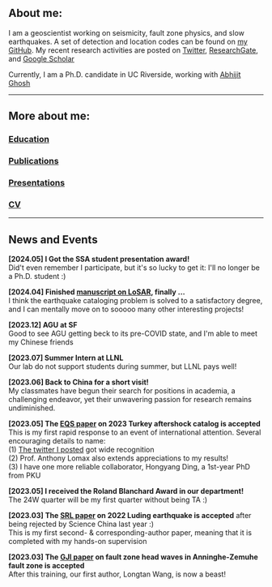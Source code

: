 ## About me:

I am a geoscientist working on seismicity, fault zone physics, and slow earthquakes. A set of detection and location codes can be found on [my GitHub](https://github.com/YijianZhou). My recent research activities are posted on [Twitter](https://twitter.com/yijian_zhou), [ResearchGate](https://www.researchgate.net/profile/Yijian-Zhou-3), and [Google Scholar](https://scholar.google.com/citations?user=JgxHkKgAAAAJ&hl=en)

Currently, I am a Ph.D. candidate in UC Riverside, working with [Abhijit Ghosh](http://faculty.ucr.edu/~aghosh/)

* * *
## More about me:  

### [Education](./education.html)  
### [Publications](./publications.html)  
### [Presentations](./presentations.html)  
### [CV](https://drive.google.com/file/d/1aCgZptXaXDSDhuovfCjPt5aJziEvlIRn/view?usp=sharing)  

* * *
## News and Events  

**[2024.05] I Got the SSA student presentation award!**  
Did't even remember I participate, but it's so lucky to get it: I'll no longer be a Ph.D. student :)

**[2024.04] Finished [manuscript on LoSAR](http://dx.doi.org/10.22541/essoar.171412572.25170940/v1), finally ...**  
I think the earthquake cataloging problem is solved to a satisfactory degree, and I can mentally move on to sooooo many other interesting projects!

**[2023.12] AGU at SF**  
Good to see AGU getting beck to its pre-COVID state, and I'm able to meet my Chinese friends

**[2023.07] Summer Intern at LLNL**  
Our lab do not support students during summer, but LLNL pays well!  

**[2023.06] Back to China for a short visit!**  
My classmates have begun their search for positions in academia, a challenging endeavor, yet their unwavering passion for research remains undiminished.  

**[2023.05] The [EQS paper](https://www.researchgate.net/publication/370402790_High-Resolution_Seismicity_Imaging_for_the_2023_Kahramanmaras_SE_Turkiye_Mw_79_78_Earthquake_Doublet_with_Early_Aftershocks) on 2023 Turkey aftershock catalog is accepted**  
This is my first rapid response to an event of international attention. Several encouraging details to name:  
(1) [The twitter I posted](https://twitter.com/yijian_zhou/status/1636837939006283777) got wide recognition  
(2) Prof. Anthony Lomax also extends appreciations to my results!  
(3) I have one more reliable collaborator, Hongyang Ding, a 1st-year PhD from PKU  

**[2023.05] I received the Roland Blanchard Award in our department!**  
The 24W quarter will be my first quarter without being TA :)  

**[2023.03] The [SRL paper](https://www.researchgate.net/publication/367519243_2022_Mw_66_Luding_China_Earthquake_A_Strong_Continental_Event_Illuminating_the_Moxi_Seismic_Gap) on 2022 Luding earthquake is accepted** after being rejected by Science China last year :)  
This is my first second- & corresponding-author paper, meaning that it is completed with my hands-on supervision  

**[2023.03] The [GJI paper](https://www.researchgate.net/publication/369532552_Detection_of_Fault_Zone_Head_Waves_and_the_Fault_Interface_Imaging_in_the_Xianshuihe-Anninghe_Fault_Zone_Eastern_Tibetan_Plateau) on fault zone head waves in Anninghe-Zemuhe fault zone is accepted**  
After this training, our first author, Longtan Wang, is now a beast!